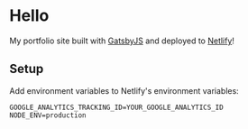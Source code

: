 # Hello

My portfolio site built with [GatsbyJS](https://www.gatsbyjs.org/) and deployed to [Netlify](https://www.netlify.com/)!

## Setup

Add environment variables to Netlify's environment variables:
```
GOOGLE_ANALYTICS_TRACKING_ID=YOUR_GOOGLE_ANALYTICS_ID
NODE_ENV=production
```

